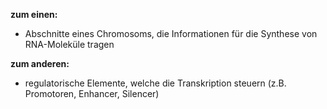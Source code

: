 **zum einen:**
- Abschnitte eines Chromosoms, die Informationen für die Synthese von RNA-Moleküle tragen

**zum anderen:**
- regulatorische Elemente, welche die Transkription steuern (z.B. Promotoren, Enhancer, Silencer)